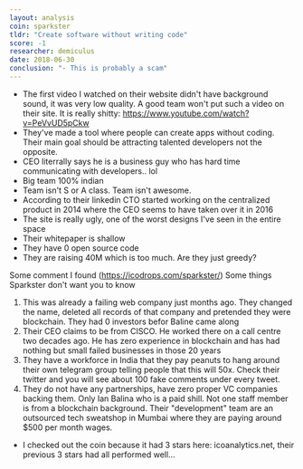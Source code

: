 ```yaml
---
layout: analysis
coin: sparkster
tldr: "Create software without writing code"
score: -1
researcher: demiculus
date: 2018-06-30
conclusion: "- This is probably a scam"
---
```


- The first video I watched on their website didn't have background sound, it was very low quality. A good team won't put such a video on their site. It is really shitty: https://www.youtube.com/watch?v=PeVvUD5pCkw
- They've made a tool where people can create apps without coding. Their main goal should be attracting talented developers not the opposite.
- CEO literrally says he is a business guy who has hard time communicating with developers.. lol
- Big team 100% indian
- Team isn't S or A class. Team isn't awesome.
- According to their linkedin CTO started working on the centralized product in 2014 where the CEO seems to have taken over it in 2016
- The site is really ugly, one of the worst designs I've seen in the entire space
- Their whitepaper is shallow
- They have 0 open source code
- They are raising 40M which is too much. Are they just greedy?

Some comment I found (https://icodrops.com/sparkster/)
Some things Sparkster don't want you to know
1. This was already a failing web company just months ago. They changed the name, deleted all records of that company and pretended they were blockchain. They had 0 investors befor Baline came along
2. Their CEO claims to be from CISCO. He worked there on a call centre two decades ago. He has zero experience in blockchain and has had nothing but small failed businesses in those 20 years
3. They have a workforce in India that they pay peanuts to hang around their own telegram group telling people that this will 50x. Check their twitter and you will see about 100 fake comments under every tweet.
4. They do not have any partnerships, have zero proper VC companies backing them. Only Ian Balina who is a paid shill. Not one staff member is from a blockchain background. Their "development" team are an outsourced tech sweatshop in Mumbai where they are paying around $500 per month wages.

- I checked out the coin because it had 3 stars here: icoanalytics.net, their previous 3 stars had all performed well...